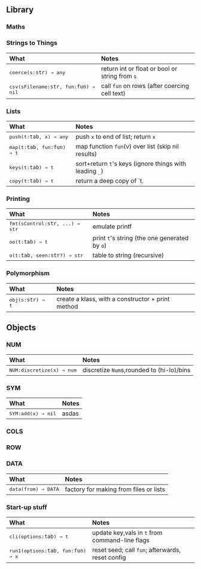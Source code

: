 ## Library	
### Maths	
### Strings to Things	

| What | Notes |
|:---|:---|
| <tt>coerce(s:`str`) &rArr;  any</tt> |  return int or float or bool or string from `s` |
| <tt>csv(sFilename:`str`, fun:`fun`) &rArr;  nil</tt> |  call `fun` on rows (after coercing cell text) |


### Lists	

| What | Notes |
|:---|:---|
| <tt>push(t:`tab`,  x) &rArr;  any</tt> |  push `x` to end of list; return `x`  |
| <tt>map(t:`tab`,  fun:`fun`) &rArr;  t</tt> |  map function `fun`(v) over list (skip nil results)  |
| <tt>keys(t:`tab`) &rArr;  t</tt> |  sort+return `t`'s keys (ignore things with leading `_`) |
| <tt>copy(t:`tab`) &rArr;  t</tt> |  return a deep copy of `t. |


### Printing	

| What | Notes |
|:---|:---|
| <tt>fmt(sControl:`str`, ...) &rArr;  str</tt> |  emulate printf |
| <tt>oo(t:`tab`) &rArr;  t</tt> |  print `t`'s string (the one generated by `o`) |
| <tt>o(t:`tab`,   seen:`str`?) &rArr;  str</tt> |  table to string (recursive) |


### Polymorphism	

| What | Notes |
|:---|:---|
| <tt>obj(s:`str`) &rArr;  t</tt> |  create a klass, with a constructor + print method |


## Objects	
### NUM	

| What | Notes |
|:---|:---|
| <tt>NUM:discretize(x) &rArr;  num</tt> |  discretize `Num`s,rounded to (hi-lo)/bins |


### SYM	

| What | Notes |
|:---|:---|
| <tt>SYM:add(x) &rArr; nil</tt> |  asdas  |


### COLS	
### ROW	
### DATA	

| What | Notes |
|:---|:---|
| <tt>data(from) &rArr;  DATA</tt> |  factory for making from files or lists |


### Start-up stuff	

| What | Notes |
|:---|:---|
| <tt>cli(options:`tab`) &rArr;  t</tt> |  update key,vals in `t` from command-line flags |
| <tt>run1(options:`tab`, fun:`fun`) &rArr; x</tt> |  reset seed; call `fun`; afterwards, reset config |


